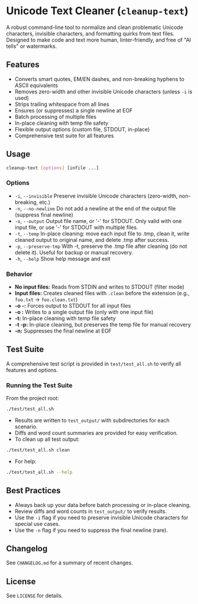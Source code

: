# Unicode Text Cleaner (`cleanup-text`)

A robust command-line tool to normalize and clean problematic Unicode characters, invisible characters, and formatting quirks from text files. Designed to make code and text more human, linter-friendly, and free of "AI tells" or watermarks.

## Features
- Converts smart quotes, EM/EN dashes, and non-breaking hyphens to ASCII equivalents
- Removes zero-width and other invisible Unicode characters (unless `-i` is used)
- Strips trailing whitespace from all lines
- Ensures (or suppresses) a single newline at EOF
- Batch processing of multiple files
- In-place cleaning with temp file safety
- Flexible output options (custom file, STDOUT, in-place)
- Comprehensive test suite for all features

## Usage

```sh
cleanup-text [options] [infile ...]
```

### Options
- `-i`, `--invisible`      Preserve invisible Unicode characters (zero-width, non-breaking, etc.)
- `-n`, `--no-newline`     Do not add a newline at the end of the output file (suppress final newline)
- `-o`, `--output`         Output file name, or '-' for STDOUT. Only valid with one input file, or use '-' for STDOUT with multiple files.
- `-t`, `--temp`           In-place cleaning: move each input file to .tmp, clean it, write cleaned output to original name, and delete .tmp after success.
- `-p`, `--preserve-tmp`   With -t, preserve the .tmp file after cleaning (do not delete it). Useful for backup or manual recovery.
- `-h`, `--help`           Show help message and exit

### Behavior
- **No input files:** Reads from STDIN and writes to STDOUT (filter mode)
- **Input files:** Creates cleaned files with `.clean` before the extension (e.g., `foo.txt` → `foo.clean.txt`)
- **-o -:** Forces output to STDOUT for all input files
- **-o <file>:** Writes to a single output file (only with one input file)
- **-t:** In-place cleaning with temp file safety
- **-t -p:** In-place cleaning, but preserves the temp file for manual recovery
- **-n:** Suppresses the final newline at EOF

## Test Suite
A comprehensive test script is provided in `test/test_all.sh` to verify all features and options.

### Running the Test Suite
From the project root:

```sh
./test/test_all.sh
```

- Results are written to `test_output/` with subdirectories for each scenario.
- Diffs and word count summaries are provided for easy verification.
- To clean up all test output:

```sh
./test/test_all.sh clean
```

- For help:

```sh
./test/test_all.sh --help
```

## Best Practices
- Always back up your data before batch processing or in-place cleaning.
- Review diffs and word counts in `test_output/` to verify results.
- Use the `-i` flag if you need to preserve invisible Unicode characters for special use cases.
- Use the `-n` flag if you need to suppress the final newline (rare).

## Changelog
See `CHANGELOG.md` for a summary of recent changes.

## License
See `LICENSE` for details.
